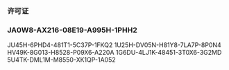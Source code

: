 ### 许可证

### JA0W8-AX216-08E19-A995H-1PHH2
JU45H-6PHD4-481T1-5C37P-1FKQ2
1U25H-DV05N-H81Y8-7LA7P-8P0N4
HV49K-8G013-H8528-P09X6-A220A
1G6DU-4LJ1K-48451-3T0X6-3G2MD
5U4TK-DML1M-M8550-XK1QP-1A052 

